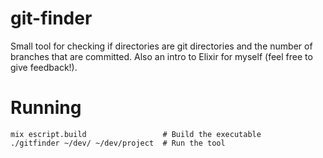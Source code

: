 git-finder
==========

Small tool for checking if directories are git directories and the number of branches that are committed. Also an intro to Elixir for myself (feel free to give feedback!).

# Running

    mix escript.build                 # Build the executable
    ./gitfinder ~/dev/ ~/dev/project  # Run the tool

